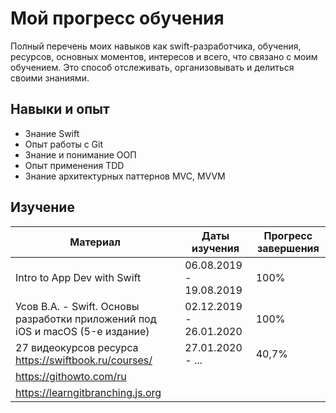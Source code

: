 # Мой прогресс обучения

Полный перечень моих навыков как swift-разработчика, обучения, ресурсов, основных моментов, интересов и всего, что связано с моим обучением. Это способ отслеживать, организовывать и делиться своими знаниями.

## Навыки и опыт

* Знание Swift
* Опыт работы с Git
* Знание и понимание ООП
* Опыт применения TDD
* Знание архитектурных паттернов MVC, MVVM

## Изучение

| Материал | Даты изучения | Прогресс завершения |
| --- | --- | --- |
| Intro to App Dev with Swift | 06.08.2019 - 19.08.2019 | 100% |
| Усов В.А. - Swift. Основы разработки приложений под iOS и macOS (5-е издание) | 02.12.2019 - 26.01.2020 | 100% |
| 27 видеокурсов ресурса https://swiftbook.ru/courses/ | 27.01.2020 - ... | 40,7% |
| https://githowto.com/ru | | |
| https://learngitbranching.js.org | | |